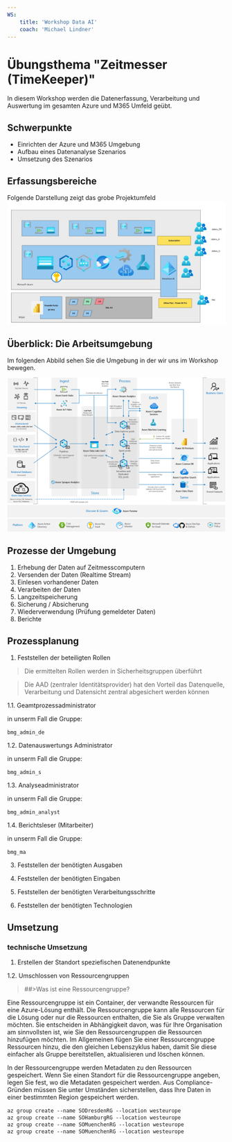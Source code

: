 ```yaml
---
WS:
    title: 'Workshop Data AI'
    coach: 'Michael Lindner'
---
```


# Übungsthema "Zeitmesser (TimeKeeper)"

In diesem Workshop werden die Datenerfassung, Verarbeitung und Auswertung im gesamten Azure und M365 Umfeld geübt.

## Schwerpunkte

- Einrichten der Azure und M365 Umgebung
- Aufbau eines Datenanalyse Szenarios
- Umsetzung des Szenarios

## Erfassungsbereiche

Folgende Darstellung zeigt das grobe Projektumfeld
![Projektumfeld](_images/bigpicture.jpg)

## Überblick: Die Arbeitsumgebung

Im folgenden Abbild sehen Sie die Umgebung in der wir uns im Workshop bewegen.

![Gesamtumfeld](_images/azure-analytics-end-to-end.png)

## Prozesse der Umgebung

1. Erhebung der Daten auf Zeitmesscomputern
2. Versenden der Daten (Realtime Stream)
3. Einlesen vorhandener Daten
4. Verarbeiten der Daten
5. Langzeitspeicherung
6. Sicherung / Absicherung
7. Wiederverwendung (Prüfung gemeldeter Daten)
8. Berichte

## Prozessplanung

1. Feststellen der beteiligten Rollen
> Die ermittelten Rollen werden in Sicherheitsgruppen überführt
 
> Die AAD (zentraler Identitätsprovider) hat den Vorteil das Datenquelle, Verarbeitung und Datensicht zentral abgesichert werden können

1.1. Geamtprozessadministrator

in unserm Fall die Gruppe:
```
bmg_admin_de
```
1.2. Datenauswertungs Administrator

in unserm Fall die Gruppe:

```
bmg_admin_s
```

1.3. Analyseadministrator

in unserm Fall die Gruppe:

```
bmg_admin_analyst
```

1.4. Berichtsleser (Mitarbeiter)

in unserm Fall die Gruppe:

```
bmg_ma
```

3. Feststellen der benötigten Ausgaben

5. Feststellen der benötigten Eingaben

7. Feststellen der benötigten Verarbeitungsschritte

9. Feststellen der benötigten Technologien

## Umsetzung

### technische Umsetzung

1. Erstellen der Standort speziefischen Datenendpunkte

1.2. Umschlossen von Ressourcengruppen

>##>Was ist eine Ressourcengruppe?

Eine Ressourcengruppe ist ein Container, der verwandte Ressourcen für eine Azure-Lösung enthält. Die Ressourcengruppe kann alle Ressourcen für die Lösung oder nur die Ressourcen enthalten, die Sie als Gruppe verwalten möchten. Sie entscheiden in Abhängigkeit davon, was für Ihre Organisation am sinnvollsten ist, wie Sie den Ressourcengruppen die Ressourcen hinzufügen möchten. Im Allgemeinen fügen Sie einer Ressourcengruppe Ressourcen hinzu, die den gleichen Lebenszyklus haben, damit Sie diese einfacher als Gruppe bereitstellen, aktualisieren und löschen können.

In der Ressourcengruppe werden Metadaten zu den Ressourcen gespeichert. Wenn Sie einen Standort für die Ressourcengruppe angeben, legen Sie fest, wo die Metadaten gespeichert werden. Aus Compliance-Gründen müssen Sie unter Umständen sicherstellen, dass Ihre Daten in einer bestimmten Region gespeichert werden.

```
az group create --name SODresdenRG --location westeurope
az group create --name SOHamburgRG --location westeurope
az group create --name SOMuenchenRG --location westeurope
az group create --name SOMuenchenRG --location westeurope
```



